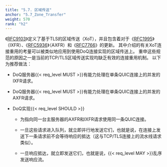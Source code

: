 ```yaml
---
title: "5.7. 区域传送"
anchor: "5.7_Zone_Transfer"
weight: 570
rank: "h2"
---
```


《[RFC9103]()》定义了基于TLS的区域传送（XoT），并且包含着对于《[RFC1995]()》（IXFR）、《[RFC5936]()》（AXFR）和《[RFC7766]()》的更新。
其中介绍的有关XoT连接重用的考量可以被类似地应用到使用DoQ连接实现的区域传送上。
重申这些规范的原因之一是当前的TCP/TLS区域传送实现均缺乏有效的连接重用机制。
以下为推荐做法：

* DoQ服务器{{< req_level MUST >}}有能力处理在单条QUIC连接上的并发的IXFR请求。

* DoQ服务器{{< req_level MUST >}}有能力处理在单条QUIC连接上的并发的AXFR请求。

* DoQ实现{{< req_level SHOULD >}}

  * 为指向同一台主服务器的AXFR和IXFR请求使用同一条QUIC连接。

  * 一旦这些请求进入队列，就立即并行地发送它们，也就是说，在连接上发送下一条请求前不会等待响应的抵达（这与TCP/TLS连接上的流水线请求类似）。

  * 一旦响应抵达，就立即发送它们，也就是说，{{< req_level MAY >}}乱序发送响应流。
